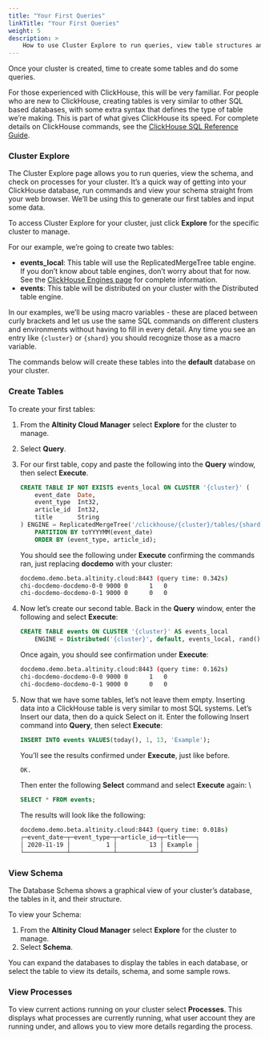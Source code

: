 ```yaml
---
title: "Your First Queries"
linkTitle: "Your First Queries"
weight: 5
description: >
    How to use Cluster Explore to run queries, view table structures and available processes.
---
```

Once your cluster is created, time to create some tables and do some queries.

For those experienced with ClickHouse, this will be very familiar.  For people who are new to ClickHouse, creating tables is very similar to other SQL based databases, with some extra syntax that defines the type of table we’re making.  This is part of what gives ClickHouse its speed.  For complete details on ClickHouse commands, see the [ClickHouse SQL Reference Guide](https://clickhouse.tech/docs/en/sql-reference/syntax/).

### Cluster Explore

The Cluster Explore page allows you to run queries, view the schema, and check on processes for your cluster.  It’s a quick way of getting into your ClickHouse database, run commands and view your schema straight from your web browser.  We’ll be using this to generate our first tables and input some data.

To access Cluster Explore for your cluster, just click **Explore** for the specific cluster to manage.

For our example, we’re going to create two tables:

* **events_local**:  This table will use the ReplicatedMergeTree table engine.  If you don’t know about table engines, don’t worry about that for now.  See the [ClickHouse Engines page](https://clickhouse.tech/docs/en/engines/table-engines/) for complete information.
* **events**: This table will be distributed on your cluster with the Distributed table engine.

In our examples, we’ll be using macro variables - these are placed between curly brackets and let us use the same SQL commands on different clusters and environments without having to fill in every detail.  Any time you see an entry like `{cluster}` or `{shard}` you should recognize those as a macro variable.

The commands below will create these tables into the **default** database on your cluster.  

### Create Tables

To create your first tables:

1. From the **Altinity Cloud Manager** select **Explore** for the cluster to manage.
2. Select **Query**.
3. For our first table, copy and paste the following into the **Query** window, then select **Execute**.

    ```sql
    CREATE TABLE IF NOT EXISTS events_local ON CLUSTER '{cluster}' (
        event_date  Date,
        event_type  Int32,
        article_id  Int32,
        title       String
    ) ENGINE = ReplicatedMergeTree('/clickhouse/{cluster}/tables/{shard}/{database}/{table}', '{replica}')
        PARTITION BY toYYYYMM(event_date)
        ORDER BY (event_type, article_id);
    ```

    You should see the following under **Execute** confirming the commands ran, just replacing **docdemo** with your cluster:

    ```bash
    docdemo.demo.beta.altinity.cloud:8443 (query time: 0.342s)
    chi-docdemo-docdemo-0-0	9000 0	 	1	0
    chi-docdemo-docdemo-0-1	9000 0	 	0	0
    ```

4. Now let’s create our second table.  Back in the **Query** window, enter the following and select **Execute**:

    ```sql
    CREATE TABLE events ON CLUSTER '{cluster}' AS events_local
        ENGINE = Distributed('{cluster}', default, events_local, rand())
    ```

    Once again, you should see confirmation under **Execute**:

    ```bash
    docdemo.demo.beta.altinity.cloud:8443 (query time: 0.162s)
    chi-docdemo-docdemo-0-0	9000 0	 	1	0
    chi-docdemo-docdemo-0-1	9000 0	 	0	0
    ```

5. Now that we have some tables, let’s not leave them empty.  Inserting data into a ClickHouse table is very similar to most SQL systems.  Let’s Insert our data, then do a quick Select on it.  Enter the following Insert command into **Query**, then select **Execute**:

    ```sql
    INSERT INTO events VALUES(today(), 1, 13, 'Example');
    ```

    You’ll see the results confirmed under **Execute**, just like before.

    ```bash
    OK.
    ```

    Then enter the following **Select** command and select **Execute** again: \

    ```sql
    SELECT * FROM events;
    ```

    The results will look like the following:

    ```bash
    docdemo.demo.beta.altinity.cloud:8443 (query time: 0.018s)
    ┌─event_date─┬─event_type─┬─article_id─┬─title───┐
    │ 2020-11-19 │          1 │         13 │ Example │
    └────────────┴────────────┴────────────┴─────────┘
    ```

### View Schema

The Database Schema shows a graphical view of your cluster’s database, the tables in it, and their structure.  

To view your Schema:

1. From the **Altinity Cloud Manager** select **Explore** for the cluster to manage.
2. Select **Schema**.

You can expand the databases to display the tables in each database, or select the table to view its details, schema, and some sample rows.

### View Processes

To view current actions running on your cluster select **Processes**.  This displays what processes are currently running, what user account they are running under, and allows you to view more details regarding the process.
